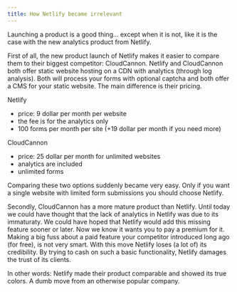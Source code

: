 ```yaml
---
title: How Netlify became irrelevant
---
```


Launching a product is a good thing... except when it is not, like it is the case with the new analytics product from Netlify. 

First of all, the new product launch of Netlify makes it easier to compare them to their biggest competitor: CloudCannon. Netlify and CloudCannon both offer static website hosting on a CDN with analytics (through log analysis). Both will process your forms with optional captcha and both offer a CMS for your static website. The main difference is their pricing.

Netlify

- price: 9 dollar per month per website
- the fee is for the analytics only
- 100 forms per month per site (+19 dollar per month if you need more)

CloudCannon

- price: 25 dollar per month for unlimited websites
- analytics are included
- unlimited forms

Comparing these two options suddenly became very easy. Only if you want a single website with limited form submissions you should choose Netlify. 

Secondly, CloudCannon has a more mature product than Netlify. Until today we could have thought that the lack of analytics in Netlify was due to its immaturaty. We could have hoped that Netlify would add this missing feature sooner or later. Now we know it wants you to pay a premium for it. Making a big fuss about a paid feature your competitor introduced long ago (for free), is not very smart. With this move Netlify loses (a lot of) its credibility. By trying to cash on such a basic functionality, Netlify damages the trust of its clients. 

In other words: Netlify made their product comparable and showed its true colors. A dumb move from an otherwise popular company.